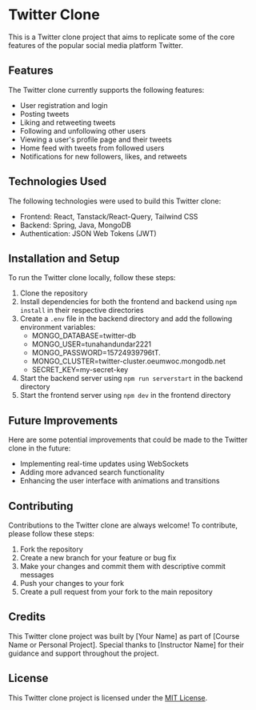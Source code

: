 # Twitter Clone

This is a Twitter clone project that aims to replicate some of the core features of the popular social media platform Twitter.

## Features

The Twitter clone currently supports the following features:

- User registration and login
- Posting tweets
- Liking and retweeting tweets
- Following and unfollowing other users
- Viewing a user's profile page and their tweets
- Home feed with tweets from followed users
- Notifications for new followers, likes, and retweets

## Technologies Used

The following technologies were used to build this Twitter clone:

- Frontend: React, Tanstack/React-Query, Tailwind CSS
- Backend: Spring, Java, MongoDB
- Authentication: JSON Web Tokens (JWT)

## Installation and Setup

To run the Twitter clone locally, follow these steps:

1. Clone the repository
2. Install dependencies for both the frontend and backend using `npm install` in their respective directories
3. Create a `.env` file in the backend directory and add the following environment variables:
    - MONGO_DATABASE=twitter-db
    - MONGO_USER=tunahandundar2221
    - MONGO_PASSWORD=15724939796tT.
    - MONGO_CLUSTER=twitter-cluster.oeumwoc.mongodb.net
    - SECRET_KEY=my-secret-key
5. Start the backend server using `npm run serverstart` in the backend directory
6. Start the frontend server using `npm dev` in the frontend directory

## Future Improvements

Here are some potential improvements that could be made to the Twitter clone in the future:

- Implementing real-time updates using WebSockets
- Adding more advanced search functionality
- Enhancing the user interface with animations and transitions

## Contributing

Contributions to the Twitter clone are always welcome! To contribute, please follow these steps:

1. Fork the repository
2. Create a new branch for your feature or bug fix
3. Make your changes and commit them with descriptive commit messages
4. Push your changes to your fork
5. Create a pull request from your fork to the main repository

## Credits

This Twitter clone project was built by [Your Name] as part of [Course Name or Personal Project]. Special thanks to [Instructor Name] for their guidance and support throughout the project.

## License

This Twitter clone project is licensed under the [MIT License](LICENSE).


